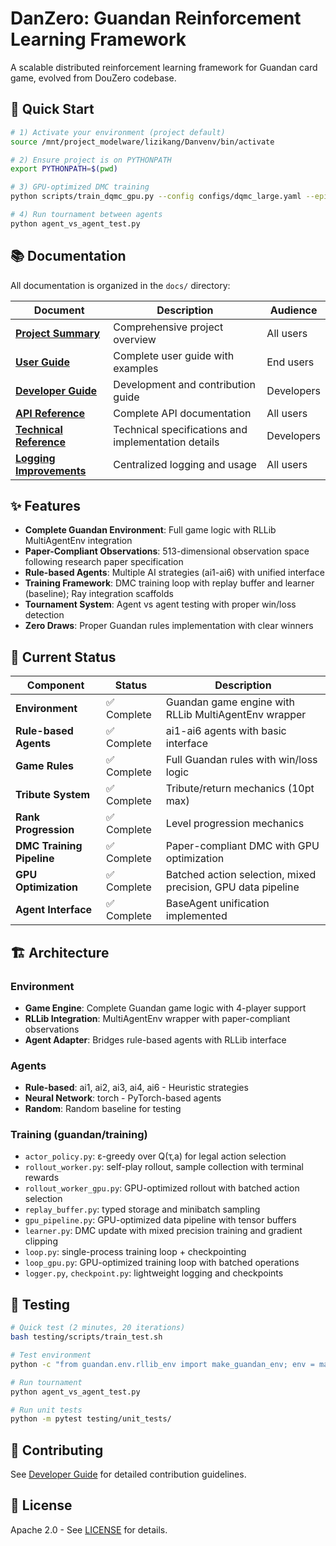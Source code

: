 # DanZero: Guandan Reinforcement Learning Framework

A scalable distributed reinforcement learning framework for Guandan card game, evolved from DouZero codebase.

## 🚀 Quick Start

```bash
# 1) Activate your environment (project default)
source /mnt/project_modelware/lizikang/Danvenv/bin/activate

# 2) Ensure project is on PYTHONPATH
export PYTHONPATH=$(pwd)

# 3) GPU-optimized DMC training
python scripts/train_dqmc_gpu.py --config configs/dqmc_large.yaml --episodes 10 --batch_size 1024

# 4) Run tournament between agents
python agent_vs_agent_test.py
```

## 📚 Documentation

All documentation is organized in the `docs/` directory:

| Document | Description | Audience |
|----------|-------------|----------|
| **[Project Summary](docs/PROJECT_SUMMARY.md)** | Comprehensive project overview | All users |
| **[User Guide](docs/user/USER_GUIDE.md)** | Complete user guide with examples | End users |
| **[Developer Guide](docs/developer/DEVELOPER_GUIDE.md)** | Development and contribution guide | Developers |
| **[API Reference](docs/api/API_REFERENCE.md)** | Complete API documentation | All users |
| **[Technical Reference](docs/reference/TECHNICAL_REFERENCE.md)** | Technical specifications and implementation details | Developers |
| **[Logging Improvements](docs/LOGGING_IMPROVEMENTS.md)** | Centralized logging and usage | All users |

## ✨ Features

- **Complete Guandan Environment**: Full game logic with RLLib MultiAgentEnv integration
- **Paper-Compliant Observations**: 513-dimensional observation space following research paper specification
- **Rule-based Agents**: Multiple AI strategies (ai1-ai6) with unified interface
- **Training Framework**: DMC training loop with replay buffer and learner (baseline); Ray integration scaffolds
- **Tournament System**: Agent vs agent testing with proper win/loss detection
- **Zero Draws**: Proper Guandan rules implementation with clear winners

## 🎯 Current Status

| Component | Status | Description |
|-----------|--------|-------------|
| **Environment** | ✅ Complete | Guandan game engine with RLLib MultiAgentEnv wrapper |
| **Rule-based Agents** | ✅ Complete | ai1-ai6 agents with basic interface |
| **Game Rules** | ✅ Complete | Full Guandan rules with win/loss logic |
| **Tribute System** | ✅ Complete | Tribute/return mechanics (10pt max) |
| **Rank Progression** | ✅ Complete | Level progression mechanics |
| **DMC Training Pipeline** | ✅ Complete | Paper-compliant DMC with GPU optimization |
| **GPU Optimization** | ✅ Complete | Batched action selection, mixed precision, GPU data pipeline |
| **Agent Interface** | ✅ Complete | BaseAgent unification implemented |

## 🏗️ Architecture

### Environment

- **Game Engine**: Complete Guandan game logic with 4-player support
- **RLLib Integration**: MultiAgentEnv wrapper with paper-compliant observations
- **Agent Adapter**: Bridges rule-based agents with RLLib interface

### Agents

- **Rule-based**: ai1, ai2, ai3, ai4, ai6 - Heuristic strategies
- **Neural Network**: torch - PyTorch-based agents
- **Random**: Random baseline for testing

### Training (guandan/training)

- `actor_policy.py`: ε-greedy over Q(τ,a) for legal action selection
- `rollout_worker.py`: self-play rollout, sample collection with terminal rewards
- `rollout_worker_gpu.py`: GPU-optimized rollout with batched action selection
- `replay_buffer.py`: typed storage and minibatch sampling
- `gpu_pipeline.py`: GPU-optimized data pipeline with tensor buffers
- `learner.py`: DMC update with mixed precision training and gradient clipping
- `loop.py`: single-process training loop + checkpointing
- `loop_gpu.py`: GPU-optimized training loop with batched operations
- `logger.py`, `checkpoint.py`: lightweight logging and checkpoints

## 🧪 Testing

```bash
# Quick test (2 minutes, 20 iterations)
bash testing/scripts/train_test.sh

# Test environment
python -c "from guandan.env.rllib_env import make_guandan_env; env = make_guandan_env(); print('Environment ready!')"

# Run tournament
python agent_vs_agent_test.py

# Run unit tests
python -m pytest testing/unit_tests/
```

## 🤝 Contributing

See [Developer Guide](docs/developer/DEVELOPER_GUIDE.md) for detailed contribution guidelines.

## 📄 License

Apache 2.0 - See [LICENSE](LICENSE) for details.
